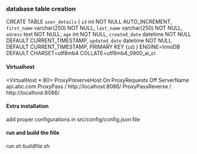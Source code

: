### database table creation


 CREATE TABLE `user_details` (
 `id` int NOT NULL AUTO_INCREMENT,
 `first_name` varchar(250) NOT NULL,
 `last_name` varchar(250) NOT NULL,
 `adress` text NOT NULL,
 `age` int NOT NULL,
 `created_date` datetime NOT NULL DEFAULT CURRENT_TIMESTAMP,
 `updated_date` datetime NOT NULL DEFAULT CURRENT_TIMESTAMP,
 PRIMARY KEY (`id`)
) ENGINE=InnoDB DEFAULT CHARSET=utf8mb4 COLLATE=utf8mb4_0900_ai_ci


#### Virtualhost

<VirtualHost *:80>
ProxyPreserveHost On
ProxyRequests Off
ServerName api.abc.com
ProxyPass / http://localhost:8086/
ProxyPassReverse / http://localhost:8086/
</VirtualHost>
 

#### Extra installation
add proper configurations in src/config/config.json file
#### run and build the fiile

run 
sh buildfile.sh 

    





	
